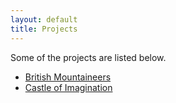 ```yaml
---
layout: default
title: Projects
---
```

Some of the projects are listed below.

- [British Mountaineers](/projects/british-mountaineers)
- [Castle of Imagination](/projects/castle-of-imagination)